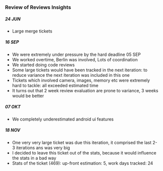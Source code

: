 ### Review of Reviews Insights

##### 24 JUN

* Large merge tickets

##### 16 SEP

* We were extremely under pressure by the hard deadline 05 SEP
* We worked overtime, Berlin was involved, Lots of coordination
* We started doing code reviews
* Some large tickets would have been tracked in the next iteration: to reduce variance the next iteration was included in this one
* Tickets which involved camera, images, memory etc were extremely hard to tackle: all exceeded estimated time
* It turns out that 2 week review evaluation are prone to variance, 3 weeks would be better

##### 07 OKT

* We completely underestimated android ui features

##### 18 NOV

* One very very large ticket was due this iteration, it comprised the last 2-3 iterations ans was very big
* I decided to leave this ticket out of the stats, because it would influence the stats in a bad way
* Stats of the ticket (469): up-front estimation: 5, work days tracked: 24






